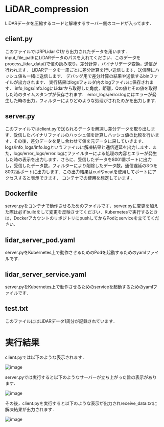 # LiDAR_compression
LiDARデータを圧縮するコードと解凍するサーバー側のコードが入ってます．

##  client.py
このファイルではRPLidar C1から出力されたデータを用います．
input_file_pathにLiDARデータのパスを入れてください．このデータをprocess_lidar_data()で値の読み取り，差分計算，バイナリデータ変換，送信が行われます．
LiDARデータを一周ごとに差分計算を行い送信します．送信時にハッシュ値も一緒に送信します．
デバッグ用で差分計算の結果や送信するbinファイルが出力されます．
実行結果はlogsフォルダ内のlogファイルに保存されます．
info_logs/info.logにLidarから取得した角度，距離，Qの値とその値を取得した時のタイムスタンプが保存されます．
error_logs/error.logにはエラーが発生した時の出力，フィルターによりどのような処理がされたのかを出力します．

## server.py
このファイルではclient.pyで送られるデータを解凍し差分データを取り出します．受信したバイナリファイルのハッシュ値を計算しハッシュ値の比較を行います．その後，差分データを足し合わせて値を元データに戻していきます．
logs/info_logs/info.logというファイルに解凍結果と通信遅延を出力します．また，logs/error_logs/error.logにファイルターによる処理の内容とエラーが発生した時の表示を出力します．さらに、受信したデータを8001番ポートに出力し，受信したデータ数，フィルターにより削除したデータ数，通信遅延の3つを8002番ポートに出力します．この出力結果はcurlやncatを使用してポートにアクセスすると表示できます．
コンテナでの使用を想定しています．

## Dockerfile
server.pyをコンテナで動作させるためのファイルです．server.pyに変更を加えた際は必ずbuildをして変更を反映させてください．Kubernetesで実行するときは，DockerアカウントのリポジトリにpushしてからPodとserviceを立ててください．

## lidar_server_pod.yaml
server.pyをKubernetes上で動作させるためのPodを起動するためのyamlファイルです．

## lidar_server_service.yaml
server.pyをKubernetes上で動作させるためのserviceを起動するためのyamlファイルです．

## test.txt
このファイルにはLiDARデータ1周分が記録されています．

# 実行結果
client.pyでは以下のような表示されます．

![image](https://github.com/user-attachments/assets/591c14ee-22e7-46e3-8a91-924db612436f)


server.pyでは実行すると以下のようなサーバーが立ち上がった旨の表示があります．

![image](https://github.com/user-attachments/assets/bf2ca20b-dd2f-4531-b434-ee08a2bdc1b7)

その後，client.pyを実行すると以下のような表示が出力されreceive_data.txtに解凍結果が出力されます．  

![image](https://github.com/user-attachments/assets/e45751ee-65c5-423f-999d-ce7266029efc)

